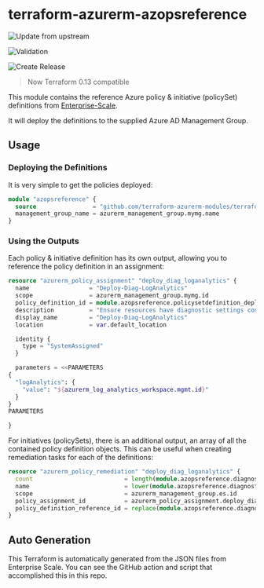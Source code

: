 # terraform-azurerm-azopsreference

![Update from upstream](https://github.com/terraform-azurerm-modules/terraform-azurerm-azopsreference/workflows/Update%20from%20upstream/badge.svg)

![Validation](https://github.com/terraform-azurerm-modules/terraform-azurerm-azopsreference/workflows/Validation/badge.svg)

![Create Release](https://github.com/terraform-azurerm-modules/terraform-azurerm-azopsreference/workflows/Create%20Release/badge.svg)

> Now Terraform 0.13 compatible

This module contains the reference Azure policy & initiative (policySet) definitions from [Enterprise-Scale](https://github.com/Azure/Enterprise-Scale).

It will deploy the definitions to the supplied Azure AD Management Group.

## Usage

### Deploying the Definitions

It is very simple to get the policies deployed:

```terraform
module "azopsreference" {
  source                = "github.com/terraform-azurerm-modules/terraform-azurerm-azopsreference?ref=v0.1.0"
  management_group_name = azurerm_management_group.mymg.name
}
```

### Using the Outputs

Each policy & initiative definition has its own output, allowing you to reference the policy definition in an assignment:

```terraform
resource "azurerm_policy_assignment" "deploy_diag_loganalytics" {
  name                 = "Deploy-Diag-LogAnalytics"
  scope                = azurerm_management_group.mymg.id
  policy_definition_id = module.azopsreference.policysetdefinition_deploy_diag_loganalytics.id
  description          = "Ensure resources have diagnostic settings configured to forward to Log Analytics"
  display_name         = "Deploy-Diag-LogAnalytics"
  location             = var.default_location

  identity {
    type = "SystemAssigned"
  }

  parameters = <<PARAMETERS
{
  "logAnalytics": {
    "value": "${azurerm_log_analytics_workspace.mgmt.id}"
  }
}
PARAMETERS

}
```

For initiatives (policySets), there is an additional output, an array of all the contained policy definition objects.
This can be useful when creating remediation tasks for each of the definitions:

```terraform
resource "azurerm_policy_remediation" "deploy_diag_loganalytics" {
  count                          = length(module.azopsreference.diagnostic_policy_definitions)
  name                           = lower(module.azopsreference.diagnostic_policy_definitions[count.index].name)
  scope                          = azurerm_management_group.es.id
  policy_assignment_id           = azurerm_policy_assignment.deploy_diag_loganalytics.id
  policy_definition_reference_id = replace(module.azopsreference.diagnostic_policy_definitions[count.index].name, "-", "")
}
```

## Auto Generation

This Terraform is automatically generated from the JSON files from Enterprise Scale.
You can see the GitHub action and script that accomplished this in this repo.
